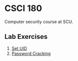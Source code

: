 # CSCI 180

Computer security course at SCU.

## Lab Exercises

1. [Set UID](lab1)
2. [Password Cracking](lab2)
